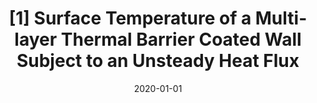 ---
title: " [1] Surface Temperature of a Multi-layer Thermal Barrier Coated Wall Subject to an Unsteady Heat Flux"
collection: publications
permalink:
excerpt:
date: 2020-01-01
venue: 'International Journal of Heat and Mass Transfer'
paperurl: 'https://doi.org/10.1016/j.ijheatmasstransfer.2020.119645'
citation: '<b>Koutsakis, G.</b>, G. F. Nellis, and J. B. Ghandhi, "Surface Temperature of a Multi-layer Thermal Barrier Coated Wall Subject to an Unsteady Heat Flux." <i>International Journal of Heat and Mass Transfer</i> 155 (2020): 119645'
---